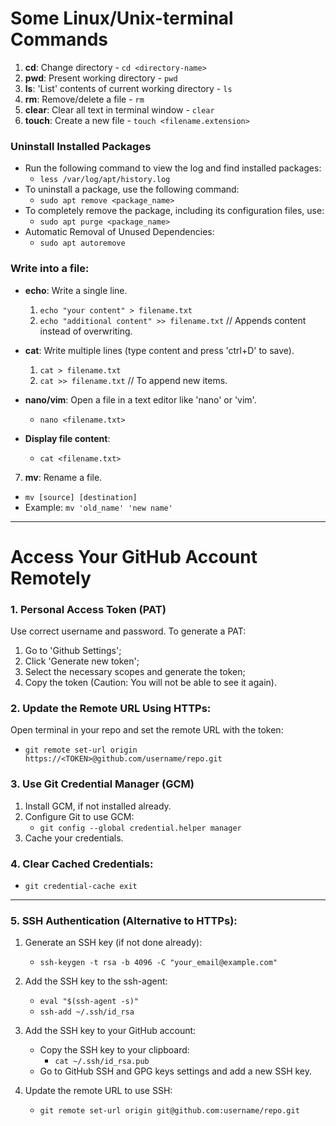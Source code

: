 
# Some Linux/Unix-terminal Commands

1. **cd**: Change directory - `cd <directory-name>`
2. **pwd**: Present working directory - `pwd`
3. **ls**: 'List' contents of current working directory - `ls`
4. **rm**: Remove/delete a file - `rm`
5. **clear**: Clear all text in terminal window - `clear`
6. **touch**: Create a new file - `touch <filename.extension>`

###  Uninstall Installed Packages
- Run the following command to view the log and find installed packages:
  - `less /var/log/apt/history.log`
- To uninstall a package, use the following command:
  - `sudo apt remove <package_name>`
- To completely remove the package, including its configuration files, use:
  - `sudo apt purge <package_name>`
- Automatic Removal of Unused Dependencies:
  - `sudo apt autoremove` 

### Write into a file:
- **echo**: Write a single line.
  1. `echo "your content" > filename.txt`
  2. `echo "additional content" >> filename.txt`  // Appends content instead of overwriting.
  
- **cat**: Write multiple lines (type content and press 'ctrl+D' to save).
  1. `cat > filename.txt`
  2. `cat >> filename.txt`  // To append new items.
  
- **nano/vim**: Open a file in a text editor like 'nano' or 'vim'.
  - `nano <filename.txt>`
  
- **Display file content**: 
  - `cat <filename.txt>`

7. **mv**: Rename a file. 
  - `mv [source] [destination]`
  - Example: `mv 'old_name' 'new name'`

---

# Access Your GitHub Account Remotely

### 1. Personal Access Token (PAT)
Use correct username and password. To generate a PAT:
   1. Go to 'Github Settings';
   2. Click 'Generate new token';
   3. Select the necessary scopes and generate the token;
   4. Copy the token (Caution: You will not be able to see it again).

### 2. Update the Remote URL Using HTTPs:
Open terminal in your repo and set the remote URL with the token:
   - `git remote set-url origin https://<TOKEN>@github.com/username/repo.git`

### 3. Use Git Credential Manager (GCM)
   1. Install GCM, if not installed already.
   2. Configure Git to use GCM:
      - `git config --global credential.helper manager`
   3. Cache your credentials.

### 4. Clear Cached Credentials:
   - `git credential-cache exit`

---

### 5. SSH Authentication (Alternative to HTTPs):
   1. Generate an SSH key (if not done already):
      - `ssh-keygen -t rsa -b 4096 -C "your_email@example.com"`
      
   2. Add the SSH key to the ssh-agent:
      - `eval "$(ssh-agent -s)"`
      - `ssh-add ~/.ssh/id_rsa`
   
   3. Add the SSH key to your GitHub account:
      - Copy the SSH key to your clipboard:
        - `cat ~/.ssh/id_rsa.pub`
      - Go to GitHub SSH and GPG keys settings and add a new SSH key.
      
   4. Update the remote URL to use SSH:
      - `git remote set-url origin git@github.com:username/repo.git`
